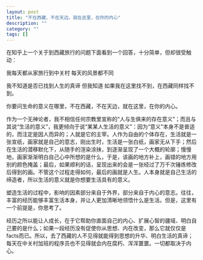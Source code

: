 ```yaml
---
layout: post
title: "不在西藏，不在天边，就在这里，在你的内心"
description: ""
category: ""
tags: []
---
```


在知乎上一个关于到西藏旅行的问题下面看到一个回答，十分简单，但却很受触动：


我每天都从家旅行到中关村
每天的风景都不同

我不知道是否已找到人生的真谛
但我知道
如果我在这里找不到，在西藏同样找不到。

你要问生命的意义在哪里，不在西藏，不在天边，就在这里，在你的内心。

作为一个无神论者，我不相信任何宗教里宣称的“人与生俱来的存在意义”；而且与其说“生活的意义”，我更倾向于说“某某人生活的意义”：因为“意义”本身不是普适的，而注定是因人而异的；人就是它的主宰。人作为自由的个体存在，生活就是一张宣纸，画家就是自己的意志，刚出生时，生活是一张白纸，画家无从下手；然后在生活的潜移默化下，从随手的渲染涂抹，到逐渐呈现了一个大概的轮廓；慢慢地，画家渐渐明白自己心中所想的是什么，于是，该画的地方补上，画错的地方用别的颜色掩盖；最后，如果顺利的话，呈现出来的会是一张经过了万千次锤炼修改后得到的画。不管这个过程走得如何，最后的画就是人生。人本身就是自己生活的缔造者，所以生活的意义就是你想要生活具有的意义。

塑造生活的过程中，影响的因素部分来自于外界，部分来自于内心的意志。往往，丰富的经历能够丰富生活本身，并让人更加清晰地领悟什么是生活。但是，这里有一个前提是，你思考了。

经历之所以能让人成长，在于它帮助你直面自己的内心、扩展心智的疆域、明白自己要的是什么；如果一段经历没有促使你从思想、内在改变，那么它就仅仅是facts而已。所以，去了西藏的人不见得就能得到思想的升华、明白生活的真谛；每天在中关村加班的程序员也不见得就会内在腐朽、浑浑噩噩。一切都取决于内心。
